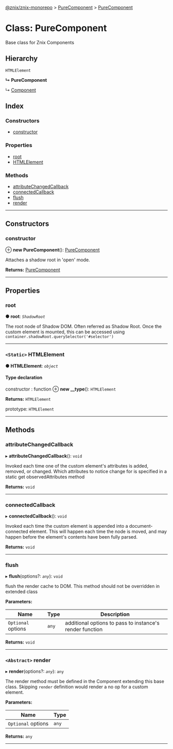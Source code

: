 [@znix/znix-monorepo](../README.md) > [PureComponent](../modules/purecomponent.md) > [PureComponent](../classes/purecomponent.purecomponent-1.md)

# Class: PureComponent

Base class for Znix Components

## Hierarchy

 `HTMLElement`

**↳ PureComponent**

↳  [Component](component.component-1.md)

## Index

### Constructors

* [constructor](purecomponent.purecomponent-1.md#constructor)

### Properties

* [root](purecomponent.purecomponent-1.md#root)
* [HTMLElement](purecomponent.purecomponent-1.md#htmlelement)

### Methods

* [attributeChangedCallback](purecomponent.purecomponent-1.md#attributechangedcallback)
* [connectedCallback](purecomponent.purecomponent-1.md#connectedcallback)
* [flush](purecomponent.purecomponent-1.md#flush)
* [render](purecomponent.purecomponent-1.md#render)

---

## Constructors

<a id="constructor"></a>

###  constructor

⊕ **new PureComponent**(): [PureComponent](purecomponent.purecomponent-1.md)

Attaches a shadow root in 'open' mode.

**Returns:** [PureComponent](purecomponent.purecomponent-1.md)

___

## Properties

<a id="root"></a>

###  root

**● root**: *`ShadowRoot`*

The root node of Shadow DOM. Often referred as Shadow Root. Once the custom element is mounted, this can be accessed using `container.shadowRoot.querySelector('#selector')`

___
<a id="htmlelement"></a>

### `<Static>` HTMLElement

**● HTMLElement**: *`object`*

#### Type declaration

 constructor : function
⊕ **new __type**(): `HTMLElement`

**Returns:** `HTMLElement`

 prototype: `HTMLElement`

___

## Methods

<a id="attributechangedcallback"></a>

###  attributeChangedCallback

▸ **attributeChangedCallback**(): `void`

Invoked each time one of the custom element's attributes is added, removed, or changed. Which attributes to notice change for is specified in a static get observedAttributes method

**Returns:** `void`

___
<a id="connectedcallback"></a>

###  connectedCallback

▸ **connectedCallback**(): `void`

Invoked each time the custom element is appended into a document-connected element. This will happen each time the node is moved, and may happen before the element's contents have been fully parsed.

**Returns:** `void`

___
<a id="flush"></a>

###  flush

▸ **flush**(options?: *`any`*): `void`

flush the render cache to DOM. This method should not be overridden in extended class

**Parameters:**

| Name | Type | Description |
| ------ | ------ | ------ |
| `Optional` options | `any` |  additional options to pass to instance's render function |

**Returns:** `void`

___
<a id="render"></a>

### `<Abstract>` render

▸ **render**(options?: *`any`*): `any`

The render method must be defined in the Component extending this base class. Skipping `render` definition would render a no op for a custom element.

**Parameters:**

| Name | Type |
| ------ | ------ |
| `Optional` options | `any` |

**Returns:** `any`

___


